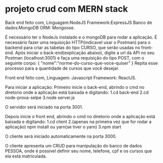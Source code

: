# projeto crud com MERN stack

Back end feito com,
Linguagem:NodeJS
Framework:ExpressJS
Banco de dados:MongoDB
ORM: Mongoose.

É necessário ter o NodeJs instalado e o mongoDB para rodar a aplicação.
É necessário fazer uma requisição HTTP(indicavel usar o Postman) para o backend para criar as tabelas do tipo CURSO, que serão usadas no front-end.
 Após iniciar o back-end(explicação abaixo), digite a url da API no seu Postman (localhost:3001) e faça uma requisição do tipo POST, com o seguinte corpo:
  {
      "nome":"norme-do-curso-que-voce-quiser"
  } 
Repita esse processo para a quantidade de cursos que você desejar.

Front end feito com,
Linguagem: Javascript
Framework: ReactJS.

Para iniciar a aplicação:
Primeiro inicie o back-end, abrindo o cmd no diretorio onde a aplicação está baixada e digitando:
1.cd back-end
2.cd node-prova-selpe
3.node server.js

O servidor será iniciado na porta 3001.

Depois inicie o front end, abrindo o cmd no diretorio onde a aplicação está baixada e digitando:
1.cd client
2.(apenas na primeira vez que for rodar a aplicação) npm install ou yarn(se tiver o yarn) 
3.npm start

O cliente será iniciado automaticamente na porta 3000.

O cliente apresenta um CRUD para manipulação do banco de dados PESSOA, onde é possível definir seu nome, telefone, cpf e os cursos que ela está matriculada.
